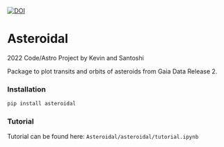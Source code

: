 [![DOI](https://zenodo.org/badge/506345872.svg)](https://zenodo.org/badge/latestdoi/506345872)
# Asteroidal
2022 Code/Astro Project by Kevin and Santoshi

Package to plot transits and orbits of asteroids from Gaia Data Release 2.

### Installation
```python
pip install asteroidal
```

### Tutorial

Tutorial can be found here: `Asteroidal/asteroidal/tutorial.ipynb`
